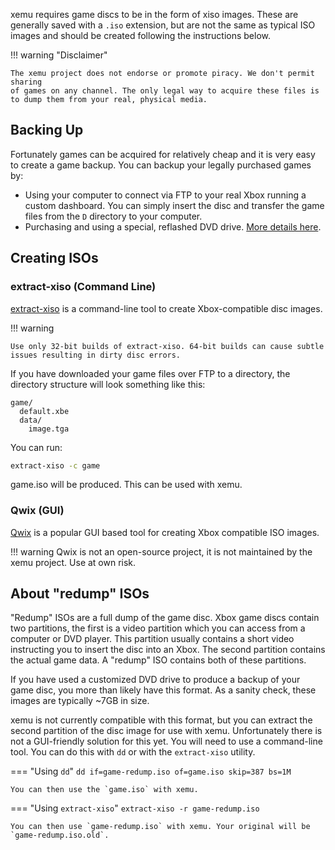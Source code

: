 xemu requires game discs to be in the form of xiso images. These are generally
saved with a `.iso` extension, but are not the same as typical ISO images and
should be created following the instructions below.

!!! warning "Disclaimer"

    The xemu project does not endorse or promote piracy. We don't permit sharing
    of games on any channel. The only legal way to acquire these files is
    to dump them from your real, physical media.

## Backing Up

Fortunately games can be acquired for relatively cheap and it is very easy to
create a game backup. You can backup your legally purchased games by:

* Using your computer to connect via FTP to your real Xbox running a custom
  dashboard. You can simply insert the disc and transfer the game files from the
  `D` directory to your computer.
* Purchasing and using a special, reflashed DVD drive. [More details here](http://wiki.redump.org/index.php?title=Microsoft_Xbox_and_Xbox_360_Dumping_Guide).

## Creating ISOs

### extract-xiso (Command Line)

[extract-xiso](https://github.com/XboxDev/extract-xiso) is a command-line tool
to create Xbox-compatible disc images.

!!! warning

    Use only 32-bit builds of extract-xiso. 64-bit builds can cause subtle
    issues resulting in dirty disc errors.

If you have downloaded your game files over FTP to a directory, the directory
structure will look something like this:

```
game/
  default.xbe
  data/
    image.tga
```

You can run:

```bash
extract-xiso -c game
```

game.iso will be produced. This can be used with xemu.

### Qwix (GUI)

[Qwix](https://avalaunch.net/qwix/) is a popular GUI based tool for creating
Xbox compatible ISO images.

!!! warning
    Qwix is not an open-source project, it is not maintained by the xemu project. Use at own risk.

## About "redump" ISOs

"Redump" ISOs are a full dump of the game disc. Xbox game discs contain two
partitions, the first is a video partition which you can access from a computer
or DVD player. This partition usually contains a short video instructing you to
insert the disc into an Xbox. The second partition contains the actual game
data. A "redump" ISO contains both of these partitions.

If you have used a customized DVD drive to produce a backup of your game disc,
you more than likely have this format. As a sanity check, these images are
typically ~7GB in size.

xemu is not currently compatible with this format, but you can extract the
second partition of the disc image for use with xemu. Unfortunately there is not
a GUI-friendly solution for this yet. You will need to use a command-line tool.
You can do this with `dd` or with the `extract-xiso` utility.

=== "Using `dd`"
    ```
    dd if=game-redump.iso of=game.iso skip=387 bs=1M
    ```

    You can then use the `game.iso` with xemu.

=== "Using `extract-xiso`"
    ```
    extract-xiso -r game-redump.iso
    ```

    You can then use `game-redump.iso` with xemu. Your original will be
    `game-redump.iso.old`.
